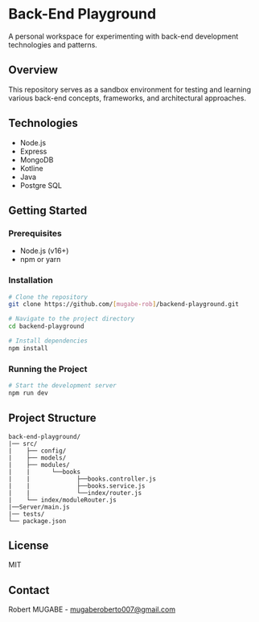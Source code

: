 # Back-End Playground

A personal workspace for experimenting with back-end development technologies and patterns.

## Overview

This repository serves as a sandbox environment for testing and learning various back-end concepts, frameworks, and architectural approaches.

## Technologies

- Node.js
- Express
- MongoDB
- Kotline
- Java
- Postgre SQL

## Getting Started

### Prerequisites

- Node.js (v16+)
- npm or yarn


### Installation

```bash
# Clone the repository
git clone https://github.com/[mugabe-rob]/backend-playground.git

# Navigate to the project directory
cd backend-playground

# Install dependencies
npm install
```

### Running the Project

```bash
# Start the development server
npm run dev
```

## Project Structure

```
back-end-playground/
|── src/
|    ├── config/
|    ├── models/
|    ├── modules/
|	 |	    └──books
|	 |			   ├──books.controller.js
|	 |			   ├──books.service.js
|	 |			   └──index/router.js
|    └── index/moduleRouter.js
|──Server/main.js
|── tests/
└── package.json
```

## License

MIT

## Contact

Robert MUGABE - mugaberoberto007@gmail.com
